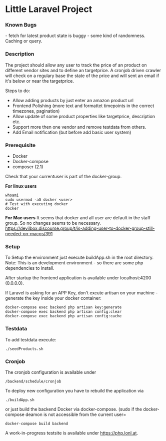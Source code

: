<h1>Little Laravel Project</h1>

<h3>Known Bugs</h3>
- fetch for latest product state is buggy - some kind of randomness. Caching or query.

<h3>Description</h3>

The project should allow any user to track the price of an product on different vendor sites and to define an targetprice.
A cronjob driven crawler will check on a regulary base the state of the price and will sent an email if it's below or near the targetprice.

Steps to do:
- Allow adding products by just enter an amazon product url
- Frontend Polishing (more text and formattet timepoints in the correct timezones, pagination)
- Allow update of some product properties like targetprice, description etc.
- Support more then one vendor and remove testdata from others.
- Add Email notification (but before add basic user system)

<h3>Prerequisite</h3>

- Docker
- Docker-compose
- composer (2.1)

Check that your currentuser is part of the docker-group.

<b>For linux users</b>
```
whoami
sudo usermod -aG docker <user>
# Test with executing docker
docker
```

<b>For Mac users</b>
It seems that docker and all user are default in the staff group. So no changes seems to be necessary.
https://devilbox.discourse.group/t/is-adding-user-to-docker-group-still-needed-on-macos/391

<h3>Setup</h3>

To Setup the environment just execute buildApp.sh in the root directory.
Note: This is an development environment - so there are some php dependencies to install.

After startup the frontend application is available under localhost:4200 (0.0.0.0).

If Laravel is asking for an APP Key, don't excute artisan on your machine - generate the key inside your docker container:
```
docker-compose exec backend php artisan key:generate
docker-compose exec backend php artisan config:clear
docker-compose exec backend php artisan config:cache
```

<h3> Testdata </h3>

To add testdata execute:
```
./seedProducts.sh
```
<h3> Cronjob </h3>

The cronjob configuration is available under
```
/backend/schedule/cronjob
```
To deploy new configuration you have to rebuild the application via
```
./buildApp.sh
```
or just build the backend Docker via docker-compose. (sudo if the docker-compose deamon is not accessible from the current user=
```
docker-compose build backend
```

A work-in-progress testsite is available under https://php.lonl.at.
